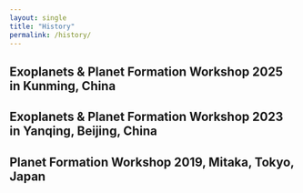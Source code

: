 ```yaml
---
layout: single
title: "History"
permalink: /history/
---
```


## Exoplanets & Planet Formation Workshop 2025 in Kunming, China

## Exoplanets & Planet Formation Workshop 2023 in Yanqing, Beijing, China

## Planet Formation Workshop 2019, Mitaka, Tokyo, Japan
